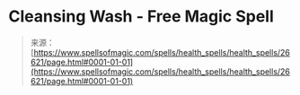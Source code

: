 <!--yml
category: 未分类
date: 2024-06-12 19:14:47
-->

# Cleansing Wash - Free Magic Spell

> 来源：[https://www.spellsofmagic.com/spells/health_spells/health_spells/26621/page.html#0001-01-01](https://www.spellsofmagic.com/spells/health_spells/health_spells/26621/page.html#0001-01-01)